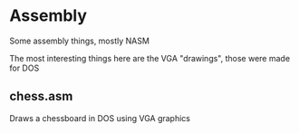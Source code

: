 # Assembly

Some assembly things, mostly NASM

The most interesting things here are the VGA "drawings", those were made for DOS

## chess.asm

Draws a chessboard in DOS using VGA graphics
